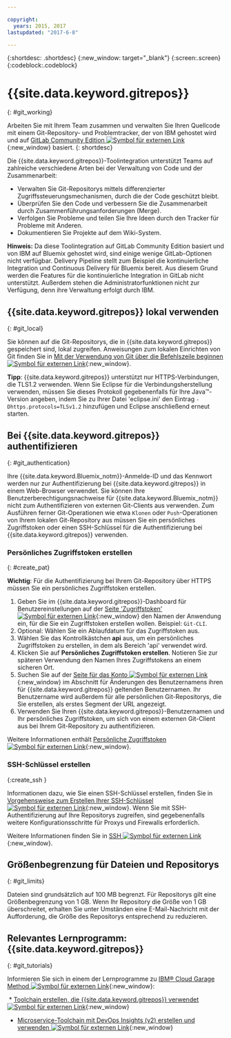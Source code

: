```yaml
---

copyright:
  years: 2015, 2017
lastupdated: "2017-6-8"

---
```


{:shortdesc: .shortdesc}
{:new_window: target="_blank"}
{:screen:.screen}
{:codeblock:.codeblock}

# {{site.data.keyword.gitrepos}}
{: #git_working}

Arbeiten Sie mit Ihrem Team zusammen und verwalten Sie Ihren Quellcode mit einem Git-Repository- und Problemtracker, der von IBM gehostet wird und auf [GitLab Community Edition ![Symbol für externen Link](../../icons/launch-glyph.svg "Symbol für externen Link")](https://about.gitlab.com/){:new_window} basiert.
{: shortdesc}

Die {{site.data.keyword.gitrepos}}-Toolintegration unterstützt Teams auf zahlreiche verschiedene Arten bei der Verwaltung von Code und der Zusammenarbeit:
   * Verwalten Sie Git-Repositorys mittels differenzierter Zugriffssteuerungsmechanismen, durch die der Code geschützt bleibt.
   * Überprüfen Sie den Code und verbessern Sie die Zusammenarbeit durch Zusammenführungsanforderungen (Merge).
   * Verfolgen Sie Probleme und teilen Sie Ihre Ideen durch den Tracker für Probleme mit Anderen.
   * Dokumentieren Sie Projekte auf dem Wiki-System.

**Hinweis:** Da diese Toolintegration auf GitLab Community Edition basiert und von IBM auf Bluemix gehostet wird, sind einige wenige GitLab-Optionen nicht verfügbar. Delivery Pipeline stellt zum Beispiel die kontinuierliche Integration und Continuous Delivery für Bluemix bereit. Aus diesem Grund werden die Features für die kontinuierliche Integration in GitLab nicht unterstützt. Außerdem stehen die Administratorfunktionen nicht zur Verfügung, denn ihre Verwaltung erfolgt durch IBM.

## {{site.data.keyword.gitrepos}} lokal verwenden
{: #git_local}

Sie können auf die Git-Repositorys, die in {{site.data.keyword.gitrepos}} gespeichert sind, lokal zugreifen. Anweisungen zum lokalen Einrichten von Git finden Sie in [Mit der Verwendung von Git über die Befehlszeile beginnen ![Symbol für externen Link](../../icons/launch-glyph.svg "Symbol für externen Link")](https://git.ng.bluemix.net/help/gitlab-basics/start-using-git){:new_window}. 

**Tipp**: {{site.data.keyword.gitrepos}} unterstützt nur HTTPS-Verbindungen, die TLS1.2 verwenden. Wenn Sie Eclipse für die Verbindungsherstellung verwenden, müssen Sie dieses Protokoll gegebenenfalls für Ihre Java&trade;-Version angeben, indem Sie zu Ihrer Datei 'eclipse.ini' den Eintrag `-Dhttps.protocols=TLSv1.2` hinzufügen und Eclipse anschließend erneut starten.

## Bei {{site.data.keyword.gitrepos}} authentifizieren
{: #git_authentication}

Ihre {{site.data.keyword.Bluemix_notm}}-Anmelde-ID und das Kennwort werden nur zur Authentifizierung bei {{site.data.keyword.gitrepos}} in einem Web-Browser verwendet. Sie können Ihre Benutzerberechtigungsnachweise für {{site.data.keyword.Bluemix_notm}} nicht zum Authentifizieren von externen Git-Clients aus verwenden. Zum Ausführen ferner Git-Operationen wie etwa `Klonen` oder `Push`-Operationen von Ihrem lokalen Git-Repository aus müssen Sie ein persönliches Zugriffstoken oder einen SSH-Schlüssel für die Authentifizierung bei {{site.data.keyword.gitrepos}} verwenden.

### Persönliches Zugriffstoken erstellen
{: #create_pat}

**Wichtig**: Für die Authentifizierung bei Ihrem Git-Repository über HTTPS müssen Sie ein persönliches Zugriffstoken erstellen. 

1. Geben Sie im {{site.data.keyword.gitrepos}}-Dashboard für Benutzereinstellungen auf der [Seite 'Zugriffstoken' ![Symbol für externen Link](../../icons/launch-glyph.svg "Symbol für externen Link")](https://git.ng.bluemix.net/profile/personal_access_tokens?cm_sp=dw-bluemix-_-nospace-_-answers){:new_window} den Namen der Anwendung ein, für die Sie ein Zugriffstoken erstellen wollen. Beispiel: `Git-CLI`.
1. Optional: Wählen Sie ein Ablaufdatum für das Zugriffstoken aus.
1. Wählen Sie das Kontrollkästchen **api** aus, um ein persönliches Zugriffstoken zu erstellen, in dem als Bereich 'api' verwendet wird.
1. Klicken Sie auf **Persönliches Zugriffstoken erstellen**. Notieren Sie zur späteren Verwendung den Namen Ihres Zugriffstokens an einem sicheren Ort.
1. Suchen Sie auf der [Seite für das Konto ![Symbol für externen Link](../../icons/launch-glyph.svg "Symbol für externen Link")](https://git.ng.bluemix.net/profile/account?cm_sp=dw-bluemix-_-nospace-_-answers){:new_window} im  Abschnitt für Änderungen des Benutzernamens ihren für {{site.data.keyword.gitrepos}} geltenden Benutzernamen. Ihr Benutzername wird außerdem für alle persönlichen Git-Repositorys, die Sie erstellen, als erstes Segment der URL angezeigt.
1. Verwenden Sie Ihren {{site.data.keyword.gitrepos}}-Benutzernamen und Ihr persönliches Zugriffstoken, um sich von einem externen Git-Client aus bei Ihrem Git-Repository zu authentifizieren.

Weitere Informationen enthält [Persönliche Zugriffstoken ![Symbol für externen Link](../../icons/launch-glyph.svg "Symbol für externen Link")](https://git.ng.bluemix.net/help/api/README.html#personal-access-tokens){:new_window}.

### SSH-Schlüssel erstellen  
{:create_ssh }

Informationen dazu, wie Sie einen SSH-Schlüssel erstellen, finden Sie in [Vorgehensweise zum Erstellen Ihrer SSH-Schlüssel ![Symbol für externen Link](../../icons/launch-glyph.svg "Symbol für externen Link")](https://git.ng.bluemix.net/help/gitlab-basics/create-your-ssh-keys){:new_window}. Wenn Sie mit SSH-Authentifizierung auf Ihre Repositorys zugreifen, sind gegebenenfalls weitere Konfigurationsschritte für Proxys und Firewalls erforderlich.

Weitere Informationen finden Sie in [SSH ![Symbol für externen Link](../../icons/launch-glyph.svg "Symbol für externen Link")](https://git.ng.bluemix.net/help/ssh/README){:new_window}.

## Größenbegrenzung für Dateien und Repositorys
{: #git_limits}

Dateien sind grundsätzlich auf 100 MB begrenzt. Für Repositorys gilt eine Größenbegrenzung von 1 GB. Wenn Ihr Repository die Größe von 1 GB überschreitet, erhalten Sie unter Umständen eine E-Mail-Nachricht mit der Aufforderung, die Größe des Repositorys entsprechend zu reduzieren.

## Relevantes Lernprogramm: {{site.data.keyword.gitrepos}}
{: #git_tutorials}

Informieren Sie sich in einem der Lernprogramme zu [IBM&reg; Cloud Garage Method ![Symbol für externen Link](../../icons/launch-glyph.svg "Symbol für externen Link")](https://www.ibm.com/devops/method){:new_window}:

  * [Toolchain erstellen, die {{site.data.keyword.gitrepos}} verwendet ![Symbol für externen Link](../../icons/launch-glyph.svg "Symbol für externen Link")](https://www.ibm.com/devops/method/tutorials/tutorial_toolchain_cfv2){:new_window}
  * [Microservice-Toolchain mit DevOps Insights (v2) erstellen und verwenden ![Symbol für externen Link](../../icons/launch-glyph.svg "Symbol für externen Link")](https://www.ibm.com/devops/method/tutorials/tutorial_toolchain_microservices_cd){:new_window}
